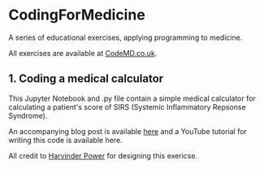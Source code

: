 # CodingForMedicine
A series of educational exercises, applying programming to medicine.

All exercises are available at [CodeMD.co.uk](https://codemd.co.uk/).

## 1. Coding a medical calculator
This Jupyter Notebook and .py file contain a simple medical calculator for calculating a patient's score of SIRS (Systemic Inflammatory Repsonse Syndrome).

An accompanying blog post is available [here](https://www.codemd.co.uk/sirs-calculator/) and a YouTube tutorial for writing this code is available here.

All credit to [Harvinder Power](https://github.com/harvinder-power) for designing this exericse.

